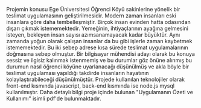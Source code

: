 Projemin konusu Ege Üniversitesi Öğrenci Köyü sakinlerine yönelik bir teslimat uygulamasının geliştirilmesidir. Modern zaman insanları eski insanlara göre daha tembelleşmiştir. 
Birçok insan evinden hatta odasından dışarı çıkmak istememektedir. Yemeğinin, ihtiyaçlarının ayağına gelmesini isteyen, bekleyen insan sayısı azımsanamayacak kadar büyüktür.
Aynı zamanda yoğun olarak çalışan insanlar da bu gibi işlerle zaman kaybetmek istememektedir. Bu iki sebep adrese kısa sürede teslimat uygulamalarının doğmasına sebep olmuştur.
Bir bilgisayar mühendisi adayı olarak bu konuya sessiz ve ilgisiz kalınmak istenmemiş ve bu durumlar göz önüne alınmış bu durumun nasıl öğrenci köyüne uyarlanacağı düşünülmüş ve 
akla böyle bir teslimat uygulaması yapıldığı takdirde insanların hayatının kolaylaştırabileceği düşünülmüştür.
Projede kullanılan teknolojiler olarak front-end kısmında javascript, back-end kısmında ise node.js mysql kullanılmıştır.
Daha detaylı bilgi proje içinde bulunan "Uygulamanın Özeti ve Kullanımı" isimli pdf'de bulunmaktadır.
